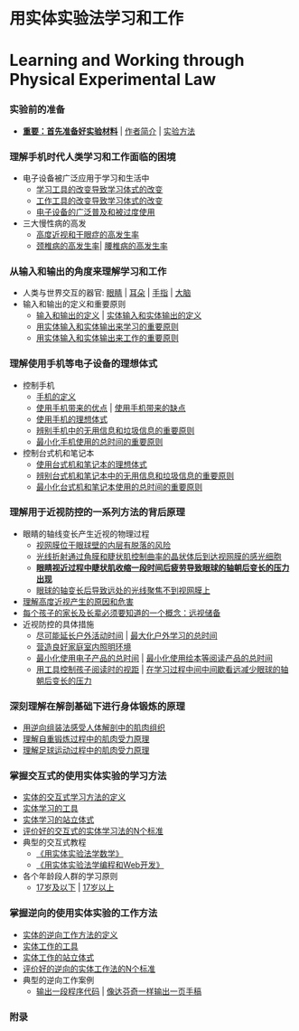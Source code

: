 # 用实体实验法学习和工作
# Learning and Working through Physical Experimental Law

### 实验前的准备

- [**重要：首先准备好实验材料**]() | [作者简介]() | [实验方法]()

### 理解手机时代人类学习和工作面临的困境
- 电子设备被广泛应用于学习和生活中
	- [学习工具的改变导致学习体式的改变](/chapters/理解手机时代人类学习和工作面临的困境/学习工具的改变导致学习体式的改变.md) 
	- [工作工具的改变导致学习体式的改变](/chapters/理解手机时代人类学习和工作面临的困境/工作工具的改变导致学习体式的改变.md) 
	- [电子设备的广泛普及和被过度使用](/chapters/理解手机时代人类学习和工作面临的困境/电子设备的广泛普及和被过度使用.md)
- 三大慢性病的高发
	- [高度近视和干眼症的高发生率](/chapters//理解手机时代人类学习和工作面临的困境/高度近视和干眼症的高发生率.md) 
	- [颈椎病的高发生率](/chapters//理解手机时代人类学习和工作面临的困境/颈椎病的高发生率.md)| [腰椎病的高发生率](/chapters//理解手机时代人类学习和工作面临的困境/腰椎病的高发生率.md)

### 从输入和输出的角度来理解学习和工作

- 人类与世界交互的器官: [眼睛](/chapters/从输入和输出的角度来理解学习和工作/眼睛.md) | [耳朵](/chapters/从输入和输出的角度来理解学习和工作/耳朵.md) | [手指](/chapters/从输入和输出的角度来理解学习和工作/手指.md) | [大脑](/chapters/从输入和输出的角度来理解学习和工作/大脑.md)
- 输入和输出的定义和重要原则
	- [输入和输出的定义](/chapters/从输入和输出的角度来理解学习和工作/输入和输出的定义.md) | [实体输入和实体输出的定义](/chapters/从输入和输出的角度来理解学习和工作/实体输入和实体输出的定义.md)
	- [用实体输入和实体输出来学习的重要原则](/chapters/从输入和输出的角度来理解学习和工作/用实体输入和实体输出来学习的重要原则.md)
	- [用实体输入和实体输出来工作的重要原则](/chapters/从输入和输出的角度来理解学习和工作/用实体输入和实体输出来工作的重要原则.md)

### 理解使用手机等电子设备的理想体式

- 控制手机
	- [手机的定义](/chapters/理解使用手机等电子设备的理想体式/手机的定义.md)
	- [使用手机带来的优点](/chapters/理解使用手机等电子设备的理想体式/使用手机带来的优点.md) | [使用手机带来的缺点](/chapters/理解使用手机等电子设备的理想体式/使用手机带来的缺点.md)
	- [使用手机的理想体式](/chapters/理解使用手机等电子设备的理想体式/使用手机的理想体式.md)
	- [辨别手机中的无用信息和垃圾信息的重要原则](/chapters/理解使用手机等电子设备的理想体式/辨别手机中的无用信息和垃圾信息的重要原则.md) 
	- [最小化手机使用的总时间的重要原则](/chapters/理解使用手机等电子设备的理想体式/最小化手机使用的总时间的重要原则.md)
- 控制台式机和笔记本
	- [使用台式机和笔记本的理想体式](/chapters/理解使用手机等电子设备的理想体式/使用台式机和笔记本的理想体式.md)
	- [辨别台式机和笔记本中的无用信息和垃圾信息的重要原则](/chapters/理解使用手机等电子设备的理想体式/辨别台式机和笔记本中的无用信息和垃圾信息的重要原则.md)
	- [最小化台式机和笔记本使用的总时间的重要原则](/chapters/理解使用手机等电子设备的理想体式/最小化台式机和笔记本使用的总时间的重要原则.md)

### 理解用于近视防控的一系列方法的背后原理

- 眼睛的轴线变长产生近视的物理过程 
	- [视网膜位于眼球壁的内层有脱落的风险](/chapters/理解用于近视防控的一系列方法的背后原理/视网膜位于眼球壁的内层有脱落的风险.md)
	- [光线折射通过角膜和睫状肌控制曲率的晶状体后到达视网膜的感光细胞](/chapters/理解用于近视防控的一系列方法的背后原理/光线折射通过角膜和睫状肌控制曲率的晶状体后到达视网膜的感光细胞.md)
	- [**眼睛视近过程中睫状肌收缩一段时间后疲劳导致眼球的轴朝后变长的压力出现**](/chapters/理解用于近视防控的一系列方法的背后原理/眼睛视近过程中睫状肌收缩一段时间后疲劳导致眼球的轴朝后变长的压力出现.md)
	- [眼球的轴变长后导致远处的光线聚焦不到视网膜上](/chapters/理解用于近视防控的一系列方法的背后原理/眼球的轴变长后导致远处的光线聚焦不到视网膜上.md) 
- [理解高度近视产生的原因和危害](/chapters/理解用于近视防控的一系列方法的背后原理/理解高度近视产生的原因和危害.md)
- [每个孩子的家长及长辈必须要知道的一个概念：远视储备](/chapters/理解用于近视防控的一系列方法的背后原理/每个孩子的家长及长辈必须要知道的一个概念：远视储备.md)
- 近视防控的具体措施
	- [尽可能延长户外活动时间](/chapters/理解用于近视防控的一系列方法的背后原理/尽可能延长户外活动时间.md) | [最大化户外学习的总时间](/chapters/理解用于近视防控的一系列方法的背后原理/最大化户外学习的总时间.md)
	- [营造良好家庭室内照明环境](/chapters/理解用于近视防控的一系列方法的背后原理/营造良好家庭室内照明环境.md)
	- [最小化使用电子产品的总时间](/chapters/理解用于近视防控的一系列方法的背后原理/最小化使用电子产品的总时间.md) | [最小化使用绘本等阅读产品的总时间](/chapters/理解用于近视防控的一系列方法的背后原理/最小化使用绘本等阅读产品的总时间.md)
	- [用工具控制孩子阅读时的视距](/chapters/理解用于近视防控的一系列方法的背后原理/用工具控制孩子阅读时的视距.md) | [在学习过程中间中间歇看远减少眼球的轴朝后变长的压力](/chapters/理解用于近视防控的一系列方法的背后原理/在学习过程中间中间歇看远减少眼球的轴朝后变长的压力.md)

### 深刻理解在解剖基础下进行身体锻炼的原理

- [用逆向组装法感受人体解剖中的肌肉组织](/chapters/深刻理解在解剖基础下进行身体锻炼的原理/用逆向组装法感受人体解剖中的肌肉组织.md)
- [理解自重锻炼过程中的肌肉受力原理](/chapters/深刻理解在解剖基础下进行身体锻炼的原理/理解自重锻炼过程中的肌肉受力原理.md)
- [理解足球运动过程中的肌肉受力原理](/chapters/深刻理解在解剖基础下进行身体锻炼的原理/理解足球运动过程中的肌肉受力原理.md)

### 掌握交互式的使用实体实验的学习方法

- [实体的交互式学习方法的定义](/chapters/掌握交互式的使用实体实验的学习方法/实体的交互式学习方法的定义.md)
- [实体学习的工具](/chapters/掌握交互式的使用实体实验的学习方法/实体学习的工具.md)
- [实体学习的站立体式](/chapters/掌握交互式的使用实体实验的学习方法/实体学习的站立体式.md)
- [评价好的交互式的实体学习法的N个标准](/chapters/掌握交互式的使用实体实验的学习方法/评价好的交互式的实体学习法的N个标准.md)
- 典型的交互式教程
	- [《用实体实验法学数学》](https://gitee.com/quanbinn/Learn-Mathematical-Olympiad-The-Interactive-Way) 
	- [《用实体实验法学编程和Web开发》](https://gitee.com/quanbinn/Learn-Programming-And-Web-Development-The-Interactive-Way)
- 各个年龄段人群的学习原则
	- [17岁及以下](/chapters/掌握交互式的使用实体实验的学习方法/17岁及以下.md) | [17岁以上](/chapters/掌握交互式的使用实体实验的学习方法/17岁以上.md)

### 掌握逆向的使用实体实验的工作方法

- [实体的逆向工作方法的定义](/chapters/掌握逆向的使用实体实验的工作方法/实体的逆向工作方法的定义.md)
- [实体工作的工具](/chapters/掌握逆向的使用实体实验的工作方法/实体工作的工具.md)
- [实体工作的站立体式](/chapters/掌握逆向的使用实体实验的工作方法/实体工作的站立体式.md)
- [评价好的逆向的实体工作法的N个标准](/chapters/掌握逆向的使用实体实验的工作方法/评价好的逆向的实体工作法的N个标准.md)
- 典型的逆向工作案例
	- [输出一段程序代码](/chapters/掌握逆向的使用实体实验的工作方法/输出一段程序代码.md) | [像达芬奇一样输出一页手稿](/chapters/掌握逆向的使用实体实验的工作方法/像达芬奇一样输出一页手稿.md)

### 附录